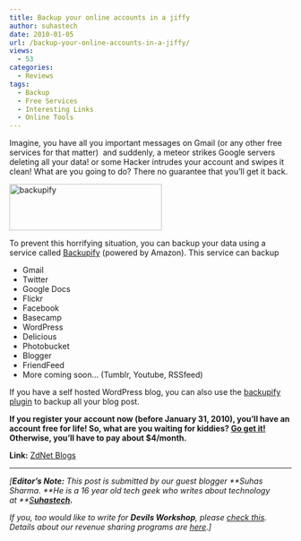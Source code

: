 ```yaml
---
title: Backup your online accounts in a jiffy
author: suhastech
date: 2010-01-05
url: /backup-your-online-accounts-in-a-jiffy/
views:
  - 53
categories:
  - Reviews
tags:
  - Backup
  - Free Services
  - Interesting Links
  - Online Tools
---
```

Imagine, you have all you important messages on Gmail (or any other free services for that matter)  and suddenly, a meteor strikes Google servers deleting all your data! or some Hacker intrudes your account and swipes it clean! What are you going to do? There no guarantee that you’ll get it back.

<img class="alignnone size-full wp-image-18496" title="backupify" src="http://cdn.devilsworkshop.org/files/2010/01/backupify.png" alt="backupify" width="272" height="83" />

To prevent this horrifying situation, you can backup your data using a service called <a href="http://www.backupify.com/" onclick="_gaq.push(['_trackEvent', 'outbound-article', 'http://www.backupify.com/', 'Backupify']);" target="_blank">Backupify</a> (powered by Amazon). This service can backup

  * Gmail
  * Twitter
  * Google Docs
  * Flickr
  * Facebook
  * Basecamp
  * WordPress
  * Delicious
  * Photobucket
  * Blogger
  * FriendFeed
  * More coming soon&#8230; (Tumblr, Youtube, RSSfeed)

If you have a self hosted WordPress blog, you can also use the <a href="http://www.backupify.com/tools/wordpress/wp-backupify.zip" onclick="_gaq.push(['_trackEvent', 'outbound-article', 'http://www.backupify.com/tools/wordpress/wp-backupify.zip', 'backupify plugin']);" target="_blank">backupify plugin</a> to backup all your blog post.

**If you register your account now (before January 31, 2010), you’ll have an account free for life! So, what are you waiting for kiddies? <a href="http://www.backupify.com/" onclick="_gaq.push(['_trackEvent', 'outbound-article', 'http://www.backupify.com/', 'Go get it!']);" target="_blank">Go get it!</a> Otherwise, you’ll have to pay about $4/month.**

**Link:** <a href="http://blogs.zdnet.com/BTL/?p=28839" onclick="_gaq.push(['_trackEvent', 'outbound-article', 'http://blogs.zdnet.com/BTL/?p=28839', 'ZdNet Blogs']);" >ZdNet Blogs</a>

* * *

*[**Editor&#8217;s Note:** This post is submitted by our guest blogger **Suhas Sharma. **He is a 16 year old tech geek who writes about technology at **<a href="http://www.suhastech.com" onclick="_gaq.push(['_trackEvent', 'outbound-article', 'http://www.suhastech.com', 'S']);" >S</a>****<a href="http://www.suhastech.com" onclick="_gaq.push(['_trackEvent', 'outbound-article', 'http://www.suhastech.com', 'uhastech']);" >uhastech</a>.***</p> 

*If you, too would like to write for **Devils Workshop**, please [check this][1]. Details about our revenue sharing programs are [here][1].]*

 [1]: http://devilsworkshop.org/join-dw/
